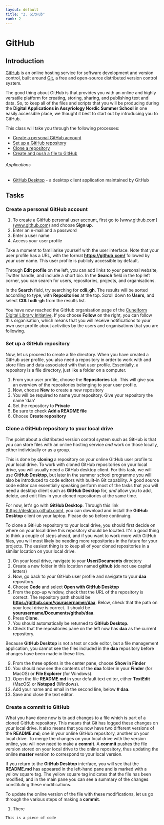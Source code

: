 ```yaml
---
layout: default
title: "2. GitHub"
rank: 2
---
```


# GitHub
## Introduction
[GitHub](github.com) is an online hosting service for software development and version control, built around [Git](https://git-scm.com), a free and open-source distributed version control system.

The good thing about GitHub is that provides you with an online and highly versatile platform for creating, storing, sharing, and publishing text and data. So, to keep all of the files and scripts that you will be producing during the **Digital Applications in Assyriology Nordic Summer School** in one easily accessible place, we thought it best to start out by introducing you to GitHub.

This class will take you through the following processes:

* [Create a personal GitHub account](#task1)
* [Set up a GitHub repository](#task2)
* [Clone a repository](#task3)
* [Create and push a file to GitHub](#task4)

###### Applications
* [GitHub Desktop](https://desktop.github.com) - a desktop client application maintained by GitHub

## Tasks
### <a id="task1">Create a personal GitHub account</a>
1. To create a GitHub personal user account, first go to [www.github.com](www.github.com) and choose **Sign up**.
2. Enter an e-mail and a password
3. Enter a user name
4. Access your user profile

Take a moment to familiarise yourself with the user interface. Note that your user profile has a URL, with the format **https://github.com/** followed by your user name. This user profile is publicly accessible by default.

Through **Edit profile** on the left, you can add links to your personal website, Twitter handle, and include a short bio. In the **Search** field in the top left corner, you can search for users, repositories, projects, and organisations.

In the **Search** field, try searching for **cdli_gh**. The results will be sorted according to type, with **Repositories** at the top. Scroll down to **Users**, and select **CDLI cdli-gh** from the results list.

You have now reached the GitHub organisation page of the [Cuneiform Digital Library Initiative](http://cdli.mpiwg-berlin.mpg.de). If you choose **Follow** on the right, you can follow this organisation, which means that you will receive notifications to your own user profile about activities by the users and organisations that you are following.

### <a id="task2">Set up a GitHub repository</a>
Now, let us proceed to create a file directory. When you have created a GitHub user profile, you also need a repository in order to work with and store files and data associated with that user profile. Essentially, a repository is a file directory, just like a folder on a computer.

1. From your user profile, choose the **Repositories** tab. This will give you an overview of the repositories belonging to your user profile.
2. Now, choose **New** to create a new repository
3. You will be required to name your repository. Give your repository the name 'daa'
4. Set the repository to **Private**
5. Be sure to check **Add a README file**
5. Choose **Create repository**

### <a id="task3">Clone a GitHub repository to your local drive</a>
The point about a distributed version control system such as GitHub is that you can store files with an online hosting service _and_ work on those locally, either individually or as a group.

This is done by **cloning** a repository on your online GitHub user profile to your local drive. To work with cloned GitHub repositories on your local drive, you will usually need a GitHub desktop client. For this task, we will use **GitHub Desktop**, but later in the summer school programme you will also be introduced to code editors with built-in Git capability. A good source code editor can essentially speaking perform most of the tasks that you will need a desktop client such as **GitHub Desktop** for, _and_ allow you to add, delete, and edit files in your cloned repositories at the same time.

For now, let's go with **GitHub Desktop**. Through this link [(https://desktop.github.com)](https://desktop.github.com), you can download and install the **GitHub Desktop** client on your laptop. Please do so before continuing.

To clone a GitHub repository to your local drive, you should first decide on where on your local drive this repository should be located. It's a good thing to think a couple of steps ahead, and if you want to work more with GitHub files, you will most likely be needing more repositories in the future for your projects. The easiest thing is to keep all of your cloned repositories in a similar location on your local drive.

1. On your local drive, navigate to your **User/Documents** directory
2. Create a new folder in this location named **github** (do not use capital letters)
3. Now, go back to your GitHub user profile and navigate to your **daa** repository.
4. Choose **Code** and select **Open with GitHub Desktop**
5. From the pop-up window, check that the URL of the repository is correct. The repository path should be **https://github.com/yourusernamer/daa**. Below, check that the path on your local drive is correct. It should be **yourusername/Documents/github/daa**.
6. Press **Clone**.
7. You should automatically be returned to **GitHub Desktop**.
8. Check that the repositories pane on the left now has **daa** as the current repository.

Because **GitHub Desktop** is not a text or code editor, but a file management application, you cannot see the files included in the **daa** repository before changes have been made in these files.

9. From the three options in the center pane, choose **Show in Finder**
10. You should now see the contents of the **daa** folder in your **Finder** (for MacOS) or **File Explorer** (for Windows).
11. Open the file **README.md** in your default text editor, either **TextEdit** (MacOS) or **Notepad** (Windows).
12. Add your name and email in the second line, below **# daa**.
13. Save and close the text editor.

### Create a commit to GitHub

What you have done now is to add changes to a file which is part of a cloned GitHub repository. This means that Git has logged these changes on your local drive. It also means that you now have two different versions of the **README.md**; one in your online GitHub repository, another on your local drive. To merge the changes on your local drive with the version online, you will now need to make a **commit**. A **commit** pushes the file version stored on your local drive to the online repository, thus updating the online **master** version to correspond to your local version.

If you return to the **GitHub Desktop** interface, you will see that the **README.md** has appeared in the left-hand pane and is marked with a yellow square tag. The yellow square tag indicates that the file has been modified, and in the main pane you can see a summary of the changes constituting these modifications.

To update the online version of the file with these modifications, let us go through the various steps of making a **commit**.

1. There

```
This is a piece of code
```
